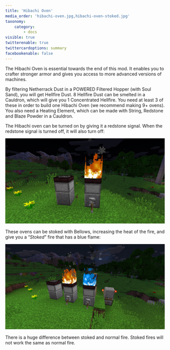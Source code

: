 ```yaml
---
title: 'Hibachi Oven'
media_order: 'hibachi-oven.jpg,hibachi-oven-stoked.jpg'
taxonomy:
    category:
        - docs
visible: true
twitterenable: true
twittercardoptions: summary
facebookenable: false
---
```


The Hibachi Oven is essential towards the end of this mod. It enables you to crafter stronger armor and gives you access to more advanced versions of machines.

By filtering Netherrack Dust in a POWERED Filtered Hopper (with Soul Sand), you will get Hellfire Dust. 8 Hellfire Dust can be smelted in a Cauldron, which will give you 1 Concentrated Hellfire. You need at least 3 of these in order to build one Hibachi Oven (we recommend making 9+ ovens). You also need a Heating Element, which can be made with String, Redstone and Blaze Powder in a Cauldron.

The Hibachi oven can be turned on by giving it a redstone signal. When the redstone signal is turned off, it will also turn off:

![](hibachi-oven.jpg)

These ovens can be stoked with Bellows, increasing the heat of the fire, and give you a “_Stoked_” fire that has a blue flame:

![](hibachi-oven-stoked.jpg)

There is a huge difference between stoked and normal fire. Stoked fires will not work the same as normal fire.

